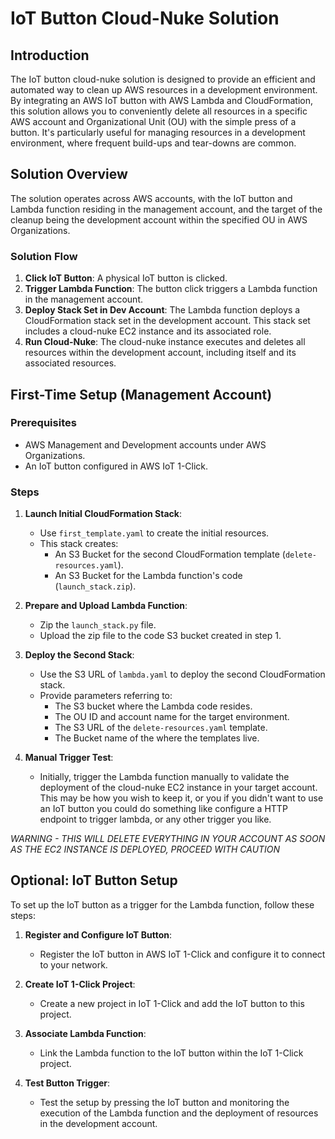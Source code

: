 # IoT Button Cloud-Nuke Solution

## Introduction

The IoT button cloud-nuke solution is designed to provide an efficient and automated way to clean up AWS resources in a development environment. By integrating an AWS IoT button with AWS Lambda and CloudFormation, this solution allows you to conveniently delete all resources in a specific AWS account and Organizational Unit (OU) with the simple press of a button. It's particularly useful for managing resources in a development environment, where frequent build-ups and tear-downs are common.

## Solution Overview

The solution operates across AWS accounts, with the IoT button and Lambda function residing in the management account, and the target of the cleanup being the development account within the specified OU in AWS Organizations.

### Solution Flow

1. **Click IoT Button**: A physical IoT button is clicked.
2. **Trigger Lambda Function**: The button click triggers a Lambda function in the management account.
3. **Deploy Stack Set in Dev Account**: The Lambda function deploys a CloudFormation stack set in the development account. This stack set includes a cloud-nuke EC2 instance and its associated role.
4. **Run Cloud-Nuke**: The cloud-nuke instance executes and deletes all resources within the development account, including itself and its associated resources.

## First-Time Setup (Management Account)

### Prerequisites

- AWS Management and Development accounts under AWS Organizations.
- An IoT button configured in AWS IoT 1-Click.

### Steps

1. **Launch Initial CloudFormation Stack**:
   - Use `first_template.yaml` to create the initial resources.
   - This stack creates:
     - An S3 Bucket for the second CloudFormation template (`delete-resources.yaml`).
     - An S3 Bucket for the Lambda function's code (`launch_stack.zip`).

2. **Prepare and Upload Lambda Function**:
   - Zip the `launch_stack.py` file.
   - Upload the zip file to the code S3 bucket created in step 1.

3. **Deploy the Second Stack**:
   - Use the S3 URL of `lambda.yaml` to deploy the second CloudFormation stack.
   - Provide parameters referring to:
     - The S3 bucket where the Lambda code resides.
     - The OU ID and account name for the target environment.
     - The S3 URL of the `delete-resources.yaml` template.
     -  The Bucket name of the where the templates live.

4. **Manual Trigger Test**:
   - Initially, trigger the Lambda function manually to validate the deployment of the cloud-nuke EC2 instance in your target account. This may be how you wish to keep it, or you if you didn't want to use an IoT button you could do something like configure a HTTP endpoint to trigger lambda, or any other trigger you like. 

*WARNING - THIS WILL DELETE EVERYTHING IN YOUR ACCOUNT AS SOON AS THE EC2 INSTANCE IS DEPLOYED, PROCEED WITH CAUTION*

## Optional: IoT Button Setup

To set up the IoT button as a trigger for the Lambda function, follow these steps:

1. **Register and Configure IoT Button**:
   - Register the IoT button in AWS IoT 1-Click and configure it to connect to your network.

2. **Create IoT 1-Click Project**:
   - Create a new project in IoT 1-Click and add the IoT button to this project.

3. **Associate Lambda Function**:
   - Link the Lambda function to the IoT button within the IoT 1-Click project.

4. **Test Button Trigger**:
   - Test the setup by pressing the IoT button and monitoring the execution of the Lambda function and the deployment of resources in the development account.
